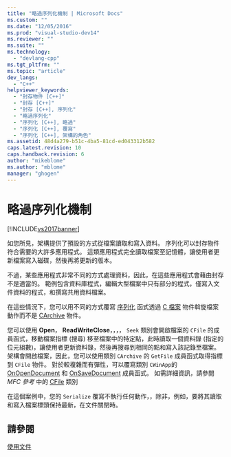 ```yaml
---
title: "略過序列化機制 | Microsoft Docs"
ms.custom: ""
ms.date: "12/05/2016"
ms.prod: "visual-studio-dev14"
ms.reviewer: ""
ms.suite: ""
ms.technology: 
  - "devlang-cpp"
ms.tgt_pltfrm: ""
ms.topic: "article"
dev_langs: 
  - "C++"
helpviewer_keywords: 
  - "封存物件 [C++]"
  - "封存 [C++]"
  - "封存 [C++], 序列化"
  - "略過序列化"
  - "序列化 [C++], 略過"
  - "序列化 [C++], 覆寫"
  - "序列化 [C++], 架構的角色"
ms.assetid: 48d4a279-b51c-4ba5-81cd-ed043312b582
caps.latest.revision: 10
caps.handback.revision: 6
author: "mikeblome"
ms.author: "mblome"
manager: "ghogen"
---
```

# 略過序列化機制
[!INCLUDE[vs2017banner](../assembler/inline/includes/vs2017banner.md)]

如您所見，架構提供了預設的方式從檔案讀取和寫入資料。  序列化可以封存物件符合需要的大許多應用程式。  這類應用程式完全讀取檔案至記憶體，讓使用者更新檔案寫入磁碟，然後再將更新的版本。  
  
 不過，某些應用程式非常不同的方式處理資料，因此，在這些應用程式會藉由封存不是適當的。  範例包含資料庫程式，編輯大型檔案中只有部分的程式，僅寫入文件資料的程式，和撰寫共用資料檔案。  
  
 在這些情況下，您可以用不同的方式覆寫 [序列化](../Topic/CObject::Serialize.md) 函式透過 [C 檔案](../mfc/reference/cfile-class.md) 物件斡旋檔案動作而不是 [CArchive](../mfc/reference/carchive-class.md) 物件。  
  
 您可以使用 **Open**， **ReadWriteClose**，，，， `Seek` 類別會開啟檔案的 `CFile` 的成員函式，移動檔案指標 \(搜尋\) 移至檔案中的特定點，此時讀取一個資料錄 \(指定的位元組數\)，讓使用者更新資料錄，然後再搜尋到相同的點和寫入該記錄至檔案。  架構會開啟檔案，因此，您可以使用類別 `CArchive` 的 `GetFile` 成員函式取得指標到 `CFile` 物件。  對於較複雜而有彈性，可以覆寫類別 `CWinApp`的 [OnOpenDocument](../Topic/CDocument::OnOpenDocument.md) 和 [OnSaveDocument](../Topic/CDocument::OnSaveDocument.md) 成員函式。  如需詳細資訊，請參閱 *MFC 參考* 中的 [CFile](../mfc/reference/cfile-class.md) 類別  
  
 在這個案例中，您的 `Serialize` 覆寫不執行任何動作，，除非，例如，要將其讀取和寫入檔案標頭保持最新，在文件關閉時。  
  
## 請參閱  
 [使用文件](../mfc/using-documents.md)
